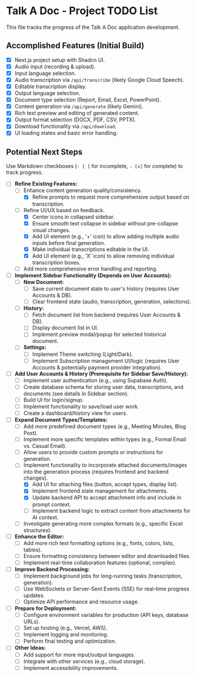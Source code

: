# Talk A Doc - Project TODO List

This file tracks the progress of the Talk A Doc application development.

## Accomplished Features (Initial Build)

- [x] Next.js project setup with Shadcn UI.
- [x] Audio input (recording & upload).
- [x] Input language selection.
- [x] Audio transcription via `/api/transcribe` (likely Google Cloud Speech).
- [x] Editable transcription display.
- [x] Output language selection.
- [x] Document type selection (Report, Email, Excel, PowerPoint).
- [x] Content generation via `/api/generate` (likely Gemini).
- [x] Rich text preview and editing of generated content.
- [x] Output format selection (DOCX, PDF, CSV, PPTX).
- [x] Download functionality via `/api/download`.
- [x] UI loading states and basic error handling.

## Potential Next Steps

Use Markdown checkboxes (`- [ ]` for incomplete, `- [x]` for complete) to track progress.

- [ ] **Refine Existing Features:**
    - [ ] Enhance content generation quality/consistency.
        - [x] Refine prompts to request more comprehensive output based on transcription.
    - [ ] Refine UI/UX based on feedback.
        - [x] Center icons in collapsed sidebar.
        - [x] Ensure smooth text collapse in sidebar without pre-collapse visual changes.
        - [x] Add UI element (e.g., '+' icon) to allow adding multiple audio inputs before final generation.
        - [x] Make individual transcriptions editable in the UI.
        - [x] Add UI element (e.g., 'X' icon) to allow removing individual transcription boxes.
    - [ ] Add more comprehensive error handling and reporting.
- [ ] **Implement Sidebar Functionality (Depends on User Accounts):**
    - [ ] **New Document:**
        - [ ] Save current document state to user's history (requires User Accounts & DB).
        - [ ] Clear frontend state (audio, transcription, generation, selections).
    - [ ] **History:**
        - [ ] Fetch document list from backend (requires User Accounts & DB).
        - [ ] Display document list in UI.
        - [ ] Implement preview modal/popup for selected historical document.
    - [ ] **Settings:**
        - [ ] Implement Theme switching (Light/Dark).
        - [ ] Implement Subscription management UI/logic (requires User Accounts & potentially payment provider integration).
- [ ] **Add User Accounts & History (Prerequisite for Sidebar Save/History):**
    - [ ] Implement user authentication (e.g., using Supabase Auth).
    - [ ] Create database schema for storing user data, transcriptions, and documents (see details in Sidebar section).
    - [ ] Build UI for login/signup.
    - [ ] Implement functionality to save/load user work.
    - [ ] Create a dashboard/history view for users.
- [ ] **Expand Document Types/Templates:**
    - [ ] Add more predefined document types (e.g., Meeting Minutes, Blog Post).
    - [ ] Implement more specific templates within types (e.g., Formal Email vs. Casual Email).
    - [ ] Allow users to provide custom prompts or instructions for generation.
    - [ ] Implement functionality to incorporate attached documents/images into the generation process (requires frontend and backend changes).
        - [x] Add UI for attaching files (button, accept types, display list).
        - [x] Implement frontend state management for attachments.
        - [x] Update backend API to accept attachment info and include in prompt context.
        - [ ] Implement backend logic to extract content from attachments for AI context.
    - [ ] Investigate generating more complex formats (e.g., specific Excel structures).
- [ ] **Enhance the Editor:**
    - [ ] Add more rich text formatting options (e.g., fonts, colors, lists, tables).
    - [ ] Ensure formatting consistency between editor and downloaded files.
    - [ ] Implement real-time collaboration features (optional, complex).
- [ ] **Improve Backend Processing:**
    - [ ] Implement background jobs for long-running tasks (transcription, generation).
    - [ ] Use WebSockets or Server-Sent Events (SSE) for real-time progress updates.
    - [ ] Optimize API performance and resource usage.
- [ ] **Prepare for Deployment:**
    - [ ] Configure environment variables for production (API keys, database URLs).
    - [ ] Set up hosting (e.g., Vercel, AWS).
    - [ ] Implement logging and monitoring.
    - [ ] Perform final testing and optimization.
- [ ] **Other Ideas:**
    - [ ] Add support for more input/output languages.
    - [ ] Integrate with other services (e.g., cloud storage).
    - [ ] Implement accessibility improvements.
